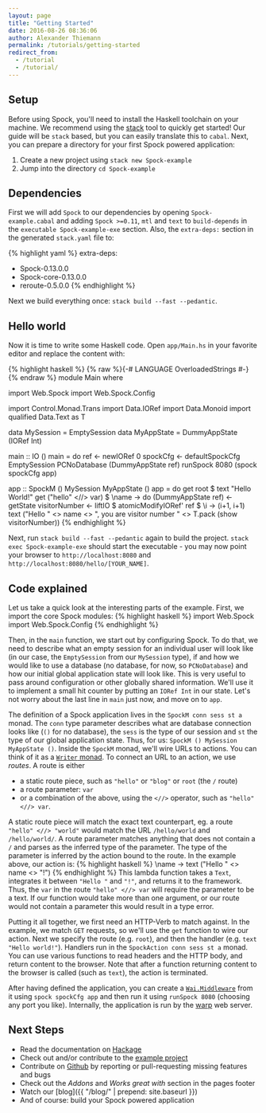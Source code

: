 ```yaml
---
layout: page
title: "Getting Started"
date: 2016-08-26 08:36:06
author: Alexander Thiemann
permalink: /tutorials/getting-started
redirect_from:
  - /tutorial
  - /tutorial/
---
```


## Setup

Before using Spock, you'll need to install the Haskell toolchain on your machine. We recommend using the
[stack](http://haskellstack.org/) tool to quickly get started! Our guide will be `stack` based, but you can
easily translate this to `cabal`.
Next, you can prepare a directory for your first Spock powered application:

1. Create a new project using `stack new Spock-example`
1. Jump into the directory `cd Spock-example`

## Dependencies

First we will add `Spock` to our dependencies by opening `Spock-example.cabal` and adding `Spock >=0.11`, `mtl` and `text` to `build-depends` in the
`executable Spock-example-exe` section. Also, the `extra-deps:` section in the generated `stack.yaml` file to:

{% highlight yaml %}
extra-deps:
  - Spock-0.13.0.0
  - Spock-core-0.13.0.0
  - reroute-0.5.0.0
{% endhighlight %}

Next we build everything once: `stack build --fast --pedantic`.

## Hello world

Now it is time to write some Haskell code. Open `app/Main.hs` in your favorite editor and replace the content with:

{% highlight haskell %}
{% raw %}{-# LANGUAGE OverloadedStrings #-}{% endraw %}
module Main where

import Web.Spock
import Web.Spock.Config

import Control.Monad.Trans
import Data.IORef
import Data.Monoid
import qualified Data.Text as T

data MySession = EmptySession
data MyAppState = DummyAppState (IORef Int)

main :: IO ()
main =
    do ref <- newIORef 0
       spockCfg <- defaultSpockCfg EmptySession PCNoDatabase (DummyAppState ref)
       runSpock 8080 (spock spockCfg app)

app :: SpockM () MySession MyAppState ()
app =
    do get root $
           text "Hello World!"
       get ("hello" <//> var) $ \name ->
           do (DummyAppState ref) <- getState
              visitorNumber <- liftIO $ atomicModifyIORef' ref $ \i -> (i+1, i+1)
              text ("Hello " <> name <> ", you are visitor number " <> T.pack (show visitorNumber))
{% endhighlight %}

Next, run `stack build --fast --pedantic` again to build the project. `stack exec Spock-example-exe` should start the executable - you may now point your browser to `http://localhost:8080` and `http://localhost:8080/hello/[YOUR_NAME]`.

## Code explained

Let us take a quick look at the interesting parts of the example. First, we import the core Spock modules:
{% highlight haskell %}
import Web.Spock
import Web.Spock.Config
{% endhighlight %}

Then, in the `main` function, we start out by configuring Spock. To do that, we need to describe what an
empty session for an individual user will look like (in our case, the `EmptySession` from our `MySession` type),
if and how we would like to use a database (no database, for now, so `PCNoDatabase`) and how our initial global
application state will look like. This is very useful to pass around configuration or other globally shared
information. We'll use it to implement a small hit counter by putting an `IORef Int` in our state. Let's not worry
about the last line in `main` just now, and move on to `app`.

The definition of a Spock application lives in the `SpockM conn sess st a` monad. The `conn` type parameter describes
what are database connection looks like (`()` for no database), the `sess` is the type of our session and `st` the
type of our global application state. Thus, for us: `SpockM () MySession MyAppState ()`. Inside the `SpockM` monad,
we'll wire URLs to actions. You can think of it as a [`Writer` monad](https://hackage.haskell.org/package/mtl-2.2.1/docs/Control-Monad-Writer-Lazy.html).
To connect an URL to an action, we use *routes*. A route is either

- a static route piece, such as `"hello"` or `"blog"` or `root` (the `/` route)
- a route parameter: `var`
- or a combination of the above, using the `<//>` operator, such as `"hello" <//> var`.

A static route piece will match the exact text counterpart, eg. a route `"hello" <//> "world"` would match the URL
`/hello/world` and `/hello/world/`. A route parameter matches anything that does not contain a `/` and parses as the
inferred type of the parameter. The type of the parameter is inferred by the action bound to the route. In the example above, our action is:
{% highlight haskell %}
\name -> text ("Hello " <> name <> "!")
{% endhighlight %}
This lambda function takes a `Text`, integrates it between `"Hello "` and `"!"`, and returns it to the framework. Thus,
the `var` in the route `"hello" <//> var` will require the parameter to be a text. If our function would take more than one argument, or our route would not contain a parameter this would result in a type error.

Putting it all together, we first need an HTTP-Verb to match against. In the example, we match `GET` requests, so we'll use the `get` function to
wire our action. Next we specify the route (e.g. `root`), and then the handler (e.g. `text "Hello world!"`). Handlers run in the `SpockAction conn sess st a` monad. You can use various functions to read headers and the HTTP body, and return content to the browser. Note that after a function returning content to the browser is called (such as `text`), the action is terminated.

After having defined the application, you can create a [`Wai.Middleware`](https://hackage.haskell.org/package/wai) from it using `spock spockCfg app` and then run it using `runSpock 8080` (choosing any port you like). Internally, the application is run by the [warp](https://hackage.haskell.org/package/warp) web server.

## Next Steps

- Read the documentation on [Hackage](https://hackage.haskell.org/package/Spock)
- Check out and/or contribute to the [example project](https://github.com/agrafix/funblog)
- Contribute on [Github](https://github.com/agrafix/Spock) by reporting or pull-requesting missing features and bugs
- Check out the *Addons* and *Works great with* section in the pages footer
- Watch our [blog]({{ "/blog/" | prepend: site.baseurl }})
- And of course: build your Spock powered application
